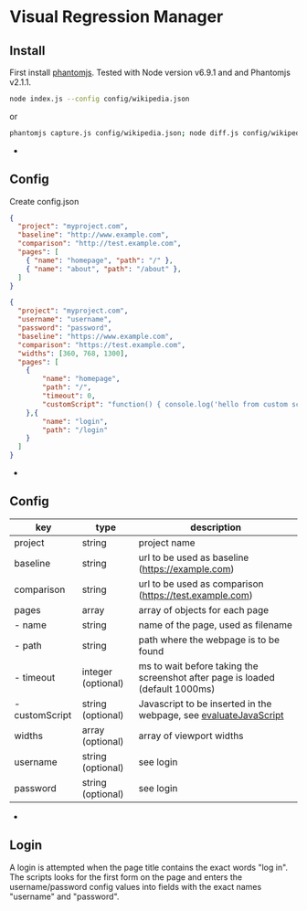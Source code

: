 # Visual Regression Manager

## Install
First install [phantomjs](http://phantomjs.org/download.html). Tested with Node version v6.9.1 and and Phantomjs v2.1.1.

```bash
node index.js --config config/wikipedia.json
```

or 

```bash
phantomjs capture.js config/wikipedia.json; node diff.js config/wikipedia.json
```

-

## Config
Create config.json

```json
{
  "project": "myproject.com",
  "baseline": "http://www.example.com",
  "comparison": "http://test.example.com",
  "pages": [
    { "name": "homepage", "path": "/" },
    { "name": "about", "path": "/about" },
  ]
}
```

```json
{
  "project": "myproject.com",
  "username": "username",
  "password": "password",
  "baseline": "https://www.example.com",
  "comparison": "https://test.example.com",
  "widths": [360, 768, 1300],
  "pages": [
    { 
        "name": "homepage", 
        "path": "/", 
        "timeout": 0,
        "customScript": "function() { console.log('hello from custom script'); }" 
    },{ 
        "name": "login", 
        "path": "/login"
    }
  ]
}
```

-

## Config
| key             | type               | description             |
|-----------------|--------------------|-------------------------|
| project            | string          | project name            |
| baseline        | string             | url to be used as baseline (https://example.com) |
| comparison      | string             | url to be used as comparison (https://test.example.com) |
| pages           | array              | array of objects for each page |
| - name          | string             | name of the page, used as filename |
| - path          | string             | path where the webpage is to be found |
| - timeout       | integer (optional) | ms to wait before taking the screenshot after page is loaded (default 1000ms)|
| - customScript  | string (optional)  | Javascript to be inserted in the webpage, see [evaluateJavaScript](http://phantomjs.org/api/webpage/method/evaluate-java-script.html) |
| widths          | array (optional)   | array of viewport widths |
| username        | string (optional)  | see login |
| password        | string (optional)  | see login |

-

## Login
A login is attempted when the page title contains the exact words "log in". The scripts looks for the first form on the page and enters the username/password config values into fields with the exact names "username" and "password".
